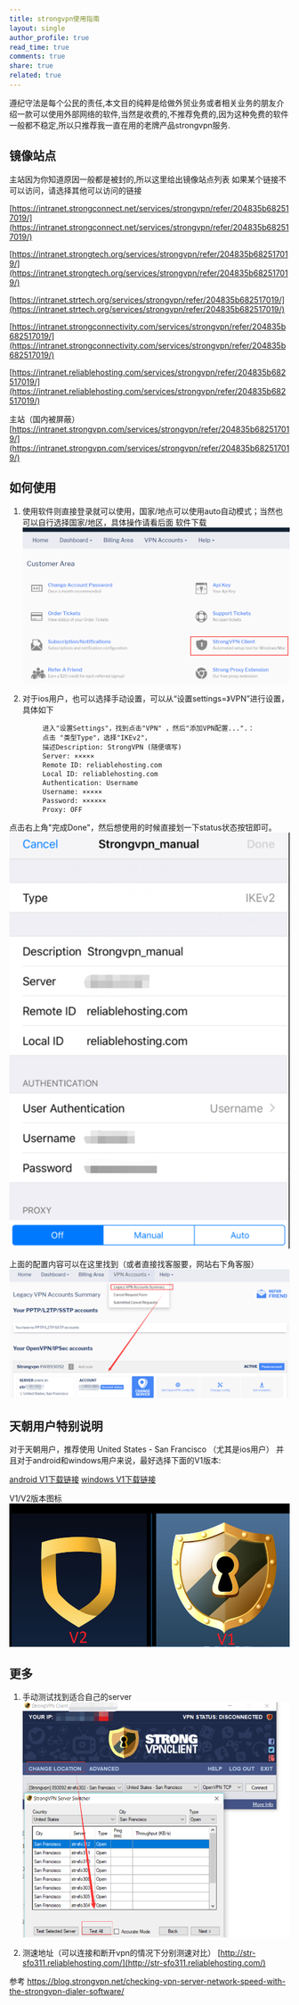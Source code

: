```yaml
---
title: strongvpn使用指南
layout: single
author_profile: true
read_time: true
comments: true
share: true
related: true
---
```


遵纪守法是每个公民的责任,本文目的纯粹是给做外贸业务或者相关业务的朋友介绍一款可以使用外部网络的软件,当然是收费的,不推荐免费的,因为这种免费的软件一般都不稳定,所以只推荐我一直在用的老牌产品strongvpn服务.

## 镜像站点
主站因为你知道原因一般都是被封的,所以这里给出镜像站点列表
如果某个链接不可以访问，请选择其他可以访问的链接

[https://intranet.strongconnect.net/services/strongvpn/refer/204835b682517019/](https://intranet.strongconnect.net/services/strongvpn/refer/204835b682517019/)

[https://intranet.strongtech.org/services/strongvpn/refer/204835b682517019/](https://intranet.strongtech.org/services/strongvpn/refer/204835b682517019/)

[https://intranet.strtech.org/services/strongvpn/refer/204835b682517019/](https://intranet.strtech.org/services/strongvpn/refer/204835b682517019/)

[https://intranet.strongconnectivity.com/services/strongvpn/refer/204835b682517019/](https://intranet.strongconnectivity.com/services/strongvpn/refer/204835b682517019/)

[https://intranet.reliablehosting.com/services/strongvpn/refer/204835b682517019/](https://intranet.reliablehosting.com/services/strongvpn/refer/204835b682517019/)


主站（国内被屏蔽）
[https://intranet.strongvpn.com/services/strongvpn/refer/204835b682517019/](https://intranet.strongvpn.com/services/strongvpn/refer/204835b682517019/)

## 如何使用

1. 使用软件则直接登录就可以使用，国家/地点可以使用auto自动模式；当然也可以自行选择国家/地区，具体操作请看后面
软件下载
![](/content/images/post/20190409/1.png)

2. 对于ios用户，也可以选择手动设置，可以从“设置settings=》VPN”进行设置，具体如下

			进入"设置Settings"，找到点击"VPN" ，然后"添加VPN配置...".：
			点击 "类型Type"，选择"IKEv2"，
			描述Description: StrongVPN (随便填写)
			Server: ×××××
			Remote ID: reliablehosting.com
			Local ID: reliablehosting.com
			Authentication: Username
			Username: ×××××
			Password: ××××××
			Proxy: OFF
			
点击右上角"完成Done"，然后想使用的时候直接划一下status状态按钮即可。
![](/content/images/post/20190409/2.png)

上面的配置内容可以在这里找到（或者直接找客服要，网站右下角客服）
![](/content/images/post/20190409/3.png)


## 天朝用户特别说明

对于天朝用户，推荐使用 United States - San Francisco （尤其是ios用户）
并且对于android和windows用户来说，最好选择下面的V1版本:

[android V1下载链接](https://mirror4.reliablehosting.com/android/1.7.0.apk) 
[windows V1下载链接](https://mirror2.reliablehosting.com/win/StrongVPN-latest.exe)

V1/V2版本图标
![](/content/images/post/20190409/5.png)

## 更多

1. 手动测试找到适合自己的server
![](/content/images/post/20190409/4.png)

2. 测速地址（可以连接和断开vpn的情况下分别测速对比）
[http://str-sfo311.reliablehosting.com/](http://str-sfo311.reliablehosting.com/)


参考
https://blog.strongvpn.net/checking-vpn-server-network-speed-with-the-strongvpn-dialer-software/